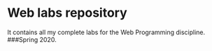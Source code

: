 # Web labs repository
It contains all my complete labs for the Web Programming discipline.
###Spring 2020.
